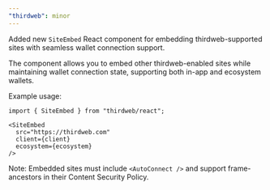 ```yaml
---
"thirdweb": minor
---
```


Added new `SiteEmbed` React component for embedding thirdweb-supported sites with seamless wallet connection support.

The component allows you to embed other thirdweb-enabled sites while maintaining wallet connection state, supporting both in-app and ecosystem wallets.

Example usage:
```tsx
import { SiteEmbed } from "thirdweb/react";

<SiteEmbed 
  src="https://thirdweb.com" 
  client={client}
  ecosystem={ecosystem}
/>
```

Note: Embedded sites must include `<AutoConnect />` and support frame-ancestors in their Content Security Policy.
